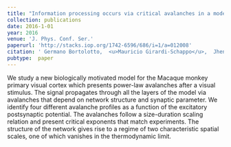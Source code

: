 ```yaml
---
title: "Information processing occurs via critical avalanches in a model of the primary visual cortex"
collection: publications
date: 2016-1-01
year: 2016
venue: 'J. Phys. Conf. Ser.'
paperurl: 'http://stacks.iop.org/1742-6596/686/i=1/a=012008'
citation: ' Germano Bortolotto,  <u>Mauricio Girardi-Schappo</u>,  Jheniffer Gonsalves,  Leonel Pinto,  Marcelo Tragtenberg (2016): <i>Information processing occurs via critical avalanches in a model of the primary visual cortex.</i> <b>J. Phys. Conf. Ser. 686</b>: 012008.'
pubtype:  paper
---
```

We study a new biologically motivated model for the Macaque monkey primary visual cortex which presents power-law avalanches after a visual stimulus. The signal propagates through all the layers of the model via avalanches that depend on network structure and synaptic parameter. We identify four different avalanche profiles as a function of the excitatory postsynaptic potential. The avalanches follow a size-duration scaling relation and present critical exponents that match experiments. The structure of the network gives rise to a regime of two characteristic spatial scales, one of which vanishes in the thermodynamic limit.